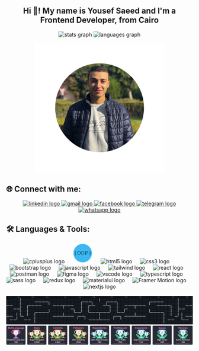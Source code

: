 <h2 align="center">Hi 👋! My name is Yousef Saeed and I'm a Frontend Developer, from Cairo</h2>

<div align="center">
  <img src="https://github-readme-stats.vercel.app/api?username=Jo-Plus&hide_title=false&hide_rank=false&show_icons=true&include_all_commits=true&count_private=true&disable_animations=false&theme=dracula&locale=en&hide_border=false" height="150" alt="stats graph" />
  <img src="https://github-readme-stats.vercel.app/api/top-langs?username=Jo-Plus&locale=en&hide_title=false&layout=compact&card_width=320&langs_count=5&theme=dracula&hide_border=false" height="150" alt="languages graph" />
</div>

<p align="center" style="margin-bottom: 0;">
  <img src="output/Me.png" alt="My Photo" height="350" />
</p>

<h2 align="left">🌐 Connect with me:</h2>

<div align="center" style="margin-bottom: 20px;">
  <a href="https://www.linkedin.com/in/yousef-saeed-57aa55278/" target="_blank">
    <img src="https://raw.githubusercontent.com/maurodesouza/profile-readme-generator/master/src/assets/icons/social/linkedin/default.svg" width="52" height="40" alt="linkedin logo" />
  </a>
  <a href="mailto:saeedyoussef219@gmail.com" target="_blank">
    <img src="https://raw.githubusercontent.com/maurodesouza/profile-readme-generator/master/src/assets/icons/social/gmail/default.svg" width="52" height="40" alt="gmail logo" />
  </a>
  <a href="http://facebook.com/youssef.aboyehia.1" target="_blank">
    <img src="https://raw.githubusercontent.com/maurodesouza/profile-readme-generator/master/src/assets/icons/social/facebook/default.svg" width="52" height="40" alt="facebook logo" />
  </a>
  <a href="https://t.me/yousefsaeed" target="_blank">
    <img src="https://raw.githubusercontent.com/maurodesouza/profile-readme-generator/master/src/assets/icons/social/telegram/default.svg" width="52" height="40" alt="telegram logo" />
  </a>
  <a href="https://wa.me/201010283262" target="_blank">
    <img src="https://raw.githubusercontent.com/maurodesouza/profile-readme-generator/master/src/assets/icons/social/whatsapp/default.svg" width="52" height="40" alt="whatsapp logo" />
  </a>
</div>

<h2 align="left">🛠️ Languages & Tools:</h2>

<div align="center">
  <img src="https://cdn.jsdelivr.net/gh/devicons/devicon/icons/cplusplus/cplusplus-original.svg" height="55" alt="cplusplus logo" />
  <img width="13" />
  <img src="output/OOP.png" height="55" alt="OOP logo" />
  <img width="13" />
  <img src="https://cdn.jsdelivr.net/gh/devicons/devicon/icons/html5/html5-original.svg" height="55" alt="html5 logo" />
  <img width="13" />
  <img src="https://cdn.jsdelivr.net/gh/devicons/devicon/icons/css3/css3-original.svg" height="55" alt="css3 logo" />
  <img width="13" />
  <img src="https://cdn.jsdelivr.net/gh/devicons/devicon/icons/bootstrap/bootstrap-original.svg" height="55" alt="bootstrap logo" />
  <img width="13" />
  <img src="https://cdn.jsdelivr.net/gh/devicons/devicon/icons/javascript/javascript-original.svg" height="55" alt="javascript logo" />
  <img width="13" />
  <img src="https://upload.wikimedia.org/wikipedia/commons/d/d5/Tailwind_CSS_Logo.svg" height="55" alt="tailwind logo" />
  <img width="13" />
  <img src="https://cdn.jsdelivr.net/gh/devicons/devicon/icons/react/react-original.svg" height="55" alt="react logo" />
  <img width="13" />
  <img src="https://cdn.jsdelivr.net/gh/devicons/devicon/icons/postman/postman-original.svg" height="55" alt="postman logo" />
  <img width="13" />
  <img src="https://cdn.jsdelivr.net/gh/devicons/devicon/icons/figma/figma-original.svg" height="55" alt="figma logo" />
  <img width="13" />
  <img src="https://cdn.jsdelivr.net/gh/devicons/devicon/icons/vscode/vscode-original.svg" height="55" alt="vscode logo" />
  <img width="13" />
  <img src="https://cdn.jsdelivr.net/gh/devicons/devicon/icons/typescript/typescript-original.svg" height="55" alt="typescript logo" />
  <img width="13" />
  <img src="https://cdn.jsdelivr.net/gh/devicons/devicon/icons/sass/sass-original.svg" height="55" alt="sass logo" />
  <img width="13" />
  <img src="https://cdn.jsdelivr.net/gh/devicons/devicon/icons/redux/redux-original.svg" height="55" alt="redux logo" />
  <img width="13" />
  <img src="https://cdn.jsdelivr.net/gh/devicons/devicon/icons/materialui/materialui-original.svg" height="55" alt="materialui logo" />
  <img width="13" />
  <img src="https://cdn.jsdelivr.net/gh/devicons/devicon/icons/framermotion/framermotion-original.svg" height="55" alt="Framer Motion logo" />
  <img width="13" />
  <img src="https://cdn.jsdelivr.net/gh/devicons/devicon/icons/nextjs/nextjs-original.svg" height="55" alt="nextjs logo" />
</div>

<br clear="both" />

<img src="./pacman.svg" alt="Snake animation" />

<br clear="both" />

<img src="./download.svg" alt="Snake animation" />
